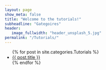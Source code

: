 ```yaml
---
layout: page
show_meta: false
title: "Welcome to the tutorials!"
subheadline: "Gategoires"
header:
   image_fullwidth: "header_unsplash_5.jpg"
permalink: "/Tutorials/"
---
```

<ul>
    {% for post in site.categories.Tutorials %}
    <li><a href="{{ site.url }}{{ site.baseurl }}{{ post.url }}">{{ post.title }}</a></li>
    {% endfor %}
</ul>